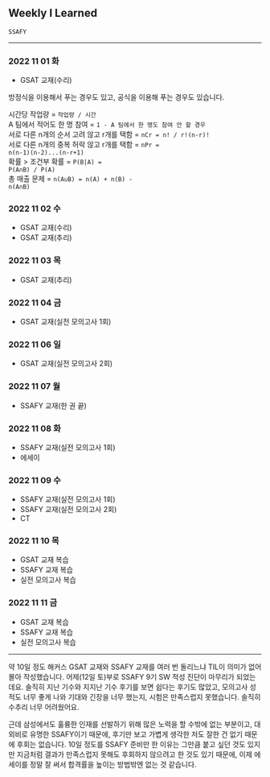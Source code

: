 ## Weekly I Learned

<code>SSAFY</code>

---

### 2022 11 01 화

- GSAT 교재(수리)

방정식을 이용해서 푸는 경우도 있고, 공식을 이용해 푸는 경우도 있습니다.

시간당 작업량 = <code>작업량 / 시간</code> <br>
A 팀에서 적어도 한 명 참여 = <code>1 - A 팀에서 한 명도 참여 안 할 경우</code> <br>
서로 다른 n개의 순서 고려 않고 r개를 택함 = <code>nCr = n! / r!(n-r)!</code> <br>
서로 다른 n개의 중복 허락 않고 r개를 택함 = <code>nPr = n(n-1)(n-2)...(n-r+1)</code> <br>
확률 > 조건부 확률 = <code>P(B|A) = P(A∩B) / P(A)</code> <br>
총 매출 문제 = <code>n(A∪B) = n(A) + n(B) - n(A∩B)</code>

### 2022 11 02 수

- GSAT 교재(수리)
- GSAT 교재(추리)

### 2022 11 03 목

- GSAT 교재(추리)

### 2022 11 04 금

- GSAT 교재(실전 모의고사 1회)

### 2022 11 06 일

- GSAT 교재(실전 모의고사 2회)

### 2022 11 07 월

- SSAFY 교재(한 권 끝)

### 2022 11 08 화

- SSAFY 교재(실전 모의고사 1회)
- 에세이

### 2022 11 09 수

- SSAFY 교재(실전 모의고사 1회)
- SSAFY 교재(실전 모의고사 2회)
- CT

### 2022 11 10 목

- GSAT 교재 복습
- SSAFY 교재 복습
- 실전 모의고사 복습

### 2022 11 11 금

- GSAT 교재 복습
- SSAFY 교재 복습
- 실전 모의고사 복습

---

약 10일 정도 해커스 GSAT 교재와 SSAFY 교재를 여러 번 돌리느냐 TIL이 의미가 없어 몰아 작성했습니다. 어제(12일 토)부로 SSAFY 9기 SW 적성 진단이 마무리가 되었는데요.
솔직히 지난 기수와 지지난 기수 후기를 보면 쉽다는 후기도 많았고, 모의고사 성적도 너무 좋게 나와 기대와 긴장을 너무 했는지, 시험은 만족스럽지 못했습니다. 솔직히 수추리 너무 어려웠어요.

근데 삼성에서도 훌륭한 인재를 선발하기 위해 많은 노력을 할 수밖에 없는 부분이고, 대외비로 유명한 SSAFY이기 때문에, 후기만 보고 가볍게 생각한 저도 잘한 건 없기 때문에 후회는 없습니다.
10일 정도를 SSAFY 준비만 한 이유는 그만큼 붙고 싶던 것도 있지만 지금처럼 결과가 만족스럽지 못해도 후회하지 않으려고 한 것도 있기 때문에, 이제 에세이를 정말 잘 써서 합격률을 높이는 방법밖엔 
없는 것 같습니다.